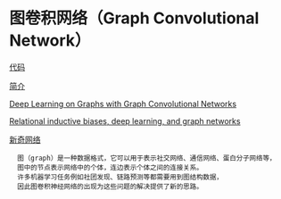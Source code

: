 # 图卷积网络（Graph Convolutional Network）
[代码](https://github.com/Ewenwan/Graph-neural-networks)

[简介](https://tkipf.github.io/graph-convolutional-networks/)

[Deep Learning on Graphs with Graph Convolutional Networks](http://deeploria.gforge.inria.fr/thomasTalk.pdf)

[Relational inductive biases, deep learning, and graph networks](https://arxiv.org/pdf/1806.01261.pdf)

[新奇网络](https://github.com/jungwonkang/references/wiki/Deep-Etc)

      图（graph）是一种数据格式，它可以用于表示社交网络、通信网络、蛋白分子网络等，
      图中的节点表示网络中的个体，连边表示个体之间的连接关系。
      许多机器学习任务例如社团发现、链路预测等都需要用到图结构数据，
      因此图卷积神经网络的出现为这些问题的解决提供了新的思路。
